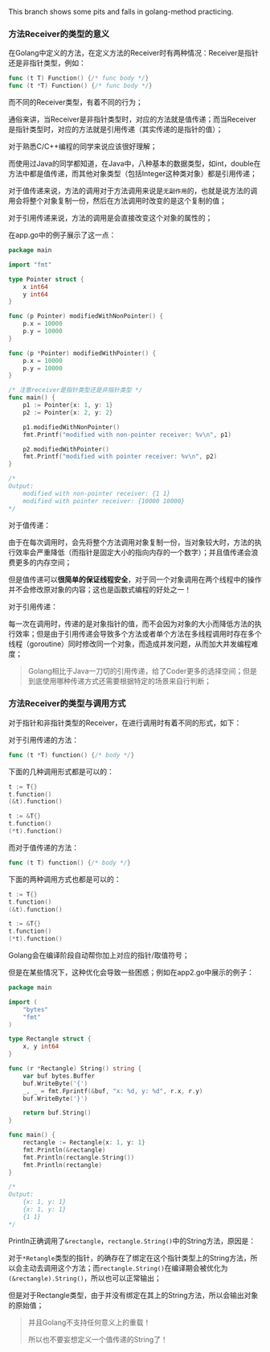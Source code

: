 This branch shows some pits and falls in golang-method practicing.

### 方法Receiver的类型的意义

在Golang中定义的方法，在定义方法的Receiver时有两种情况：Receiver是指针还是非指针类型，例如：

```go
func (t T) Function() {/* func body */}
func (t *T) Function() {/* func body */}
```

而不同的Receiver类型，有着不同的行为；

通俗来讲，当Receiver是非指针类型时，对应的方法就是值传递；而当Receiver是指针类型时，对应的方法就是引用传递（其实传递的是指针的值）；

对于熟悉C/C++编程的同学来说应该很好理解；

而使用过Java的同学都知道，在Java中，八种基本的数据类型，如int，double在方法中都是值传递，而其他对象类型（包括Integer这种类对象）都是引用传递；

对于值传递来说，方法的调用对于方法调用来说是`无副作用`的，也就是说方法的调用会将整个对象复制一份，然后在方法调用时改变的是这个复制的值；

对于引用传递来说，方法的调用是会直接改变这个对象的属性的；

在app.go中的例子展示了这一点：

```go
package main

import "fmt"

type Pointer struct {
	x int64
	y int64
}

func (p Pointer) modifiedWithNonPointer() {
	p.x = 10000
	p.y = 10000
}

func (p *Pointer) modifiedWithPointer() {
	p.x = 10000
	p.y = 10000
}

/* 注意receiver是指针类型还是非指针类型 */
func main() {
	p1 := Pointer{x: 1, y: 1}
	p2 := Pointer{x: 2, y: 2}

	p1.modifiedWithNonPointer()
	fmt.Printf("modified with non-pointer receiver: %v\n", p1)

	p2.modifiedWithPointer()
	fmt.Printf("modified with pointer receiver: %v\n", p2)
}

/*
Output:
	modified with non-pointer receiver: {1 1}
	modified with pointer receiver: {10000 10000}
*/
```

对于值传递：

由于在每次调用时，会先将整个方法调用对象复制一份，当对象较大时，方法的执行效率会严重降低（而指针是固定大小的指向内存的一个数字）；并且值传递会浪费更多的内存空间；

但是值传递可以**很简单的保证线程安全**，对于同一个对象调用在两个线程中的操作并不会修改原对象的内容；这也是函数式编程的好处之一！

对于引用传递：

每一次在调用时，传递的是对象指针的值，而不会因为对象的大小而降低方法的执行效率；但是由于引用传递会导致多个方法或者单个方法在多线程调用时存在多个线程（goroutine）同时修改同一个对象，而造成并发问题，从而加大并发编程难度；

>   Golang相比于Java一刀切的引用传递，给了Coder更多的选择空间；但是到底使用哪种传递方式还需要根据特定的场景来自行判断；

### 方法Receiver的类型与调用方式

对于指针和非指针类型的Receiver，在进行调用时有着不同的形式，如下：

对于引用传递的方法：

```go
func (t *T) function() {/* body */}
```

下面的几种调用形式都是可以的：

```go
t := T{}
t.function()
(&t).function()

t := &T{}
t.function()
(*t).function()
```

而对于值传递的方法：

```go
func (t T) function() {/* body */}
```

下面的两种调用方式也都是可以的：

```go
t := T{}
t.function()
(&t).function()

t := &T{}
t.function()
(*t).function()
```

Golang会在编译阶段自动帮你加上对应的指针/取值符号；

但是在某些情况下，这种优化会导致一些困惑；例如在app2.go中展示的例子：

```go
package main

import (
	"bytes"
	"fmt"
)

type Rectangle struct {
	x, y int64
}

func (r *Rectangle) String() string {
	var buf bytes.Buffer
	buf.WriteByte('{')
	_, _ = fmt.Fprintf(&buf, "x: %d, y: %d", r.x, r.y)
	buf.WriteByte('}')

	return buf.String()
}

func main() {
	rectangle := Rectangle{x: 1, y: 1}
	fmt.Println(&rectangle)
	fmt.Println(rectangle.String())
	fmt.Println(rectangle)
}

/*
Output:
	{x: 1, y: 1}
	{x: 1, y: 1}
	{1 1}
*/
```

Println正确调用了`&rectangle`，`rectangle.String()`中的String方法，原因是：

对于`*Retangle`类型的指针，的确存在了绑定在这个指针类型上的String方法，所以会主动去调用这个方法；而`rectangle.String()`在编译期会被优化为`(&rectangle).String()`，所以也可以正常输出；

但是对于Rectangle类型，由于并没有绑定在其上的String方法，所以会输出对象的原始值；

>   并且Golang不支持任何意义上的重载！
>
>   所以也不要妄想定义一个值传递的String了！

